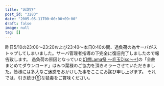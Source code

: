 ```yaml
---
title: "お詫び"
post_id: "3283"
date: "2005-05-11T00:00:00+09:00"
draft: false
image: null
tag: []
---
```



昨日5/10の23:00～23:20および23:40～本日0:40の間、過負荷の為サーバがストップしてしまいました。サーバ管理者指導の下完全に復旧完了しましたので報告致します。 過負荷の原因となっていた[幻想Lama祭 ～毛玉Disc～+1](http://lama.danmaq.com/lama/)の「全曲まとめてダウンロード」はみつ葉様のご協力を頂きミラーさせていただきました。皆様には多大なご迷惑をおかけした事をここにお詫び申し上げます。 それでは、引き続き⑨な猛毒をご賞味ください。
